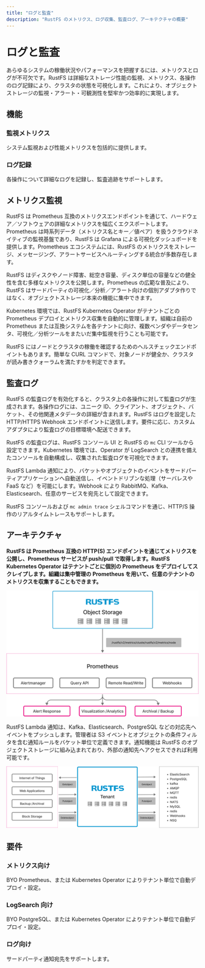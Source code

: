 ```yaml
---
title: "ログと監査"
description: "RustFS のメトリクス、ログ収集、監査ログ、アーキテクチャの概要"
---
```


# ログと監査

あらゆるシステムの稼働状況やパフォーマンスを把握するには、メトリクスとログが不可欠です。RustFS は詳細なストレージ性能の監視、メトリクス、各操作のログ記録により、クラスタの状態を可視化します。これにより、オブジェクトストレージの監視・アラート・可観測性を堅牢かつ効率的に実現します。

## 機能

### 監視メトリクス

システム監視および性能メトリクスを包括的に提供します。

### ログ記録

各操作について詳細なログを記録し、監査追跡をサポートします。

## メトリクス監視

RustFS は Prometheus 互換のメトリクスエンドポイントを通じて、ハードウェア／ソフトウェアの詳細なメトリクスを幅広くエクスポートします。Prometheus は時系列データ（メトリクス名とキー／値ペア）を扱うクラウドネイティブの監視基盤であり、RustFS は Grafana による可視化ダッシュボードを提供します。Prometheus エコシステムには、RustFS のメトリクスをストレージ、メッセージング、アラートサービスへルーティングする統合が多数存在します。

RustFS はディスクやノード障害、総空き容量、ディスク単位の容量などの健全性を含む多様なメトリクスを公開します。Prometheus の広範な普及により、RustFS はサードパーティの可視化／分析／アラート向けの個別アダプタ作りではなく、オブジェクトストレージ本来の機能に集中できます。

Kubernetes 環境では、RustFS Kubernetes Operator がテナントごとの Prometheus デプロイとメトリクス収集を自動的に管理します。組織は自前の Prometheus または互換システムを各テナントに向け、複数ベンダやデータセンタ、可視化／分析ツールをまたいだ集中監視を行うことも可能です。

RustFS にはノードとクラスタの稼働を確認するためのヘルスチェックエンドポイントもあります。簡単な CURL コマンドで、対象ノードが健全か、クラスタが読み書きクォーラムを満たすかを判定できます。

## 監査ログ

RustFS の監査ログを有効化すると、クラスタ上の各操作に対して監査ログが生成されます。各操作ログには、ユニーク ID、クライアント、オブジェクト、バケット、その他関連メタデータの詳細が含まれます。RustFS はログを設定した HTTP/HTTPS Webhook エンドポイントに送信します。要件に応じ、カスタムアダプタにより監査ログの目標環境へ配送できます。

RustFS の監査ログは、RustFS コンソール UI と RustFS の `mc` CLI ツールから設定できます。Kubernetes 環境では、Operator が LogSearch との連携を備えたコンソールを自動構成し、収集された監査ログを可視化できます。

RustFS Lambda 通知により、バケットやオブジェクトのイベントをサードパーティアプリケーションへ自動送信し、イベントドリブンな処理（サーバレスや FaaS など）を可能にします。Webhook により RabbitMQ、Kafka、Elasticsearch、任意のサービスを宛先として設定できます。

RustFS コンソールおよび `mc admin trace` シェルコマンドを通じ、HTTP/S 操作のリアルタイムトレースもサポートします。

## アーキテクチャ

**RustFS は Prometheus 互換の HTTP(S) エンドポイントを通じてメトリクスを公開し、Prometheus サービスが push/pull で取得します。RustFS Kubernetes Operator はテナントごとに個別の Prometheus をデプロイしてスクレイプします。組織は集中管理の Prometheus を用いて、任意のテナントのメトリクスを収集することもできます。**

![アーキテクチャ 1](images/s7-1.png)

RustFS Lambda 通知は、Kafka、Elasticsearch、PostgreSQL などの対応先へイベントをプッシュします。管理者は S3 イベントとオブジェクトの条件フィルタを含む通知ルールをバケット単位で定義できます。通知機能は RustFS のオブジェクトストレージに組み込まれており、外部の通知先へアクセスできれば利用可能です。

![アーキテクチャ 2](images/s7-2.png)

## 要件

### メトリクス向け

BYO Prometheus、または Kubernetes Operator によりテナント単位で自動デプロイ・設定。

### LogSearch 向け

BYO PostgreSQL、または Kubernetes Operator によりテナント単位で自動デプロイ・設定。

### ログ向け

サードパーティ通知宛先をサポートします。

